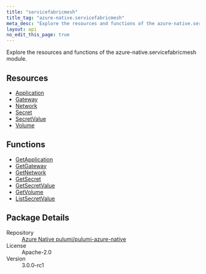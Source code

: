 ```yaml
---
title: "servicefabricmesh"
title_tag: "azure-native.servicefabricmesh"
meta_desc: "Explore the resources and functions of the azure-native.servicefabricmesh module."
layout: api
no_edit_this_page: true
---
```


<!-- WARNING: this file was generated by Pulumi Docs Generator. -->
<!-- Do not edit by hand unless you're certain you know what you are doing! -->

Explore the resources and functions of the azure-native.servicefabricmesh module.

<h2 id="resources">Resources</h2>
<ul class="api">
    <li><a href="application/" title="Application">Application</a></li>
    <li><a href="gateway/" title="Gateway">Gateway</a></li>
    <li><a href="network/" title="Network">Network</a></li>
    <li><a href="secret/" title="Secret">Secret</a></li>
    <li><a href="secretvalue/" title="SecretValue">SecretValue</a></li>
    <li><a href="volume/" title="Volume">Volume</a></li>
</ul>

<h2 id="functions">Functions</h2>
<ul class="api">
    <li><a href="getapplication/" title="GetApplication">GetApplication</a></li>
    <li><a href="getgateway/" title="GetGateway">GetGateway</a></li>
    <li><a href="getnetwork/" title="GetNetwork">GetNetwork</a></li>
    <li><a href="getsecret/" title="GetSecret">GetSecret</a></li>
    <li><a href="getsecretvalue/" title="GetSecretValue">GetSecretValue</a></li>
    <li><a href="getvolume/" title="GetVolume">GetVolume</a></li>
    <li><a href="listsecretvalue/" title="ListSecretValue">ListSecretValue</a></li>
</ul>

<h2 id="package-details">Package Details</h2>
<dl class="package-details">
	<dt>Repository</dt>
	<dd><a href="https://github.com/pulumi/pulumi-azure-native">Azure Native pulumi/pulumi-azure-native</a></dd>
	<dt>License</dt>
	<dd>Apache-2.0</dd>
	<dt>Version</dt>
	<dd>3.0.0-rc1</dd>
</dl>

